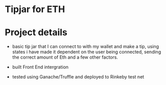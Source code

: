 # Tipjar for ETH

# Project details

- basic tip jar that I can connect to with my wallet and make a tip, using states i have made
it dependent on the user being connected, sending the correct amount of Eth and a few other factors.

- built Front End intergration

- tested using Ganache/Truffle and deployed to Rinkeby test net
